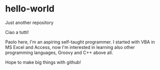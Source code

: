 # hello-world
Just another repository

Ciao a tutti!

Paolo here, I'm an aspiring self-taught programmer.
I started with VBA in MS Excel and Access, now I'm interested in learning also other programming languages, Groovy and C++ above all.

Hope to make big things with github!
